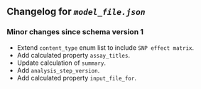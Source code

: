 ## Changelog for *`model_file.json`*

### Minor changes since schema version 1

* Extend `content_type` enum list to include `SNP effect matrix`.
* Add calculated property `assay_titles`.
* Update calculation of `summary`.
* Add `analysis_step_version`.
* Add calculated property `input_file_for`.
